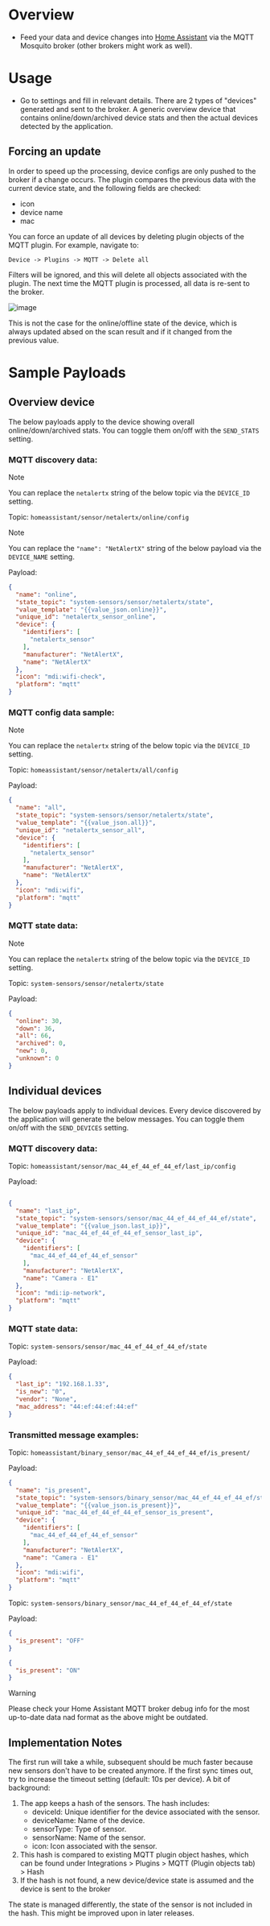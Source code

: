 # Overview

- Feed your data and device changes into [Home Assistant](https://github.com/jokob-sk/NetAlertX/blob/main/docs/HOME_ASSISTANT.md) via the MQTT Mosquito broker (other brokers might work as well).

# Usage

- Go to settings and fill in relevant details. There are 2 types of "devices" generated and sent to the broker. A generic overview device that contains online/down/archived device stats and then the actual devices detected by the application. 


## Forcing an update

In order to speed up the processing, device configs are only pushed to the broker if a change occurs. The plugin compares the previous data with the current device state, and the following fields are checked:

- icon
- device name
- mac

You can force an update of all devices by deleting plugin objects of the MQTT plugin. For example, navigate to:

`Device -> Plugins -> MQTT -> Delete all`

Filters will be ignored, and this will delete all objects associated with the plugin. The next time the MQTT plugin is processed, all data is re-sent to the broker.

![image](./Deleting_MQTT_Plugin_Objects.png)

This is not the case for the online/offline state of the device, which is always updated absed on the scan result and if it changed from the previous value. 


# Sample Payloads

## Overview device

The below payloads apply to the device showing overall online/down/archived stats. You can toggle them on/off with the `SEND_STATS` setting. 

### MQTT discovery data:

>[!NOTE]
> You can replace the `netalertx` string of the below topic via the `DEVICE_ID` setting. 

Topic: `homeassistant/sensor/netalertx/online/config`


>[!NOTE]
> You can replace the `"name": "NetAlertX"` string of the below payload via the `DEVICE_NAME` setting. 

Payload:

```json
{
  "name": "online",
  "state_topic": "system-sensors/sensor/netalertx/state",
  "value_template": "{{value_json.online}}",
  "unique_id": "netalertx_sensor_online",
  "device": {
    "identifiers": [
      "netalertx_sensor"
    ],
    "manufacturer": "NetAlertX",
    "name": "NetAlertX"
  },
  "icon": "mdi:wifi-check",
  "platform": "mqtt"
}
```

### MQTT config data sample:

>[!NOTE]
> You can replace the `netalertx` string of the below topic via the `DEVICE_ID` setting. 

Topic: `homeassistant/sensor/netalertx/all/config`

Payload:

```json
{
  "name": "all",
  "state_topic": "system-sensors/sensor/netalertx/state",
  "value_template": "{{value_json.all}}",
  "unique_id": "netalertx_sensor_all",
  "device": {
    "identifiers": [
      "netalertx_sensor"
    ],
    "manufacturer": "NetAlertX",
    "name": "NetAlertX"
  },
  "icon": "mdi:wifi",
  "platform": "mqtt"
}
```


### MQTT state data:

>[!NOTE]
> You can replace the `netalertx` string of the below topic via the `DEVICE_ID` setting. 

Topic: `system-sensors/sensor/netalertx/state`

Payload:

```json
{
  "online": 30,
  "down": 36,
  "all": 66,
  "archived": 0,
  "new": 0,
  "unknown": 0
}
```


## Individual devices

The below payloads apply to individual devices. Every device discovered by the application will generate the below messages. You can toggle them on/off with the `SEND_DEVICES` setting. 

### MQTT discovery data:

Topic: `homeassistant/sensor/mac_44_ef_44_ef_44_ef/last_ip/config`

Payload:

```json

{
  "name": "last_ip",
  "state_topic": "system-sensors/sensor/mac_44_ef_44_ef_44_ef/state",
  "value_template": "{{value_json.last_ip}}",
  "unique_id": "mac_44_ef_44_ef_44_ef_sensor_last_ip",
  "device": {
    "identifiers": [
      "mac_44_ef_44_ef_44_ef_sensor"
    ],
    "manufacturer": "NetAlertX",
    "name": "Camera - E1"
  },
  "icon": "mdi:ip-network",
  "platform": "mqtt"
}

```

### MQTT state data:

Topic: `system-sensors/sensor/mac_44_ef_44_ef_44_ef/state`

Payload:

```json
{
  "last_ip": "192.168.1.33",
  "is_new": "0",
  "vendor": "None",
  "mac_address": "44:ef:44:ef:44:ef"
}
```

### Transmitted message examples:

Topic: `homeassistant/binary_sensor/mac_44_ef_44_ef_44_ef/is_present/`

Payload:

```json
{
  "name": "is_present",
  "state_topic": "system-sensors/binary_sensor/mac_44_ef_44_ef_44_ef/state",
  "value_template": "{{value_json.is_present}}",
  "unique_id": "mac_44_ef_44_ef_44_ef_sensor_is_present",
  "device": {
    "identifiers": [
      "mac_44_ef_44_ef_44_ef_sensor"
    ],
    "manufacturer": "NetAlertX",
    "name": "Camera - E1"
  },
  "icon": "mdi:wifi",
  "platform": "mqtt"
}
```

Topic: `system-sensors/binary_sensor/mac_44_ef_44_ef_44_ef/state`

Payload:

```json
{
  "is_present": "OFF"
}
```

```json
{
  "is_present": "ON"
}
```

>[!WARNING]
> Please check your Home Assistant MQTT broker debug info for the most up-to-date data nad format as the above might be outdated.  


## Implementation Notes

The first run will take a while, subsequent should be much faster because new sensors don't have to be created anymore. If the first sync times out, try to increase the timeout setting (default: 10s per device). A bit of background:

1. The app keeps a hash of the sensors. The hash includes:
    - deviceId: Unique identifier for the device associated with the sensor.
    - deviceName: Name of the device.
    - sensorType: Type of sensor.
    - sensorName: Name of the sensor.
    - icon: Icon associated with the sensor.
2. This hash is compared to existing MQTT plugin object hashes, which can be found under Integrations > Plugins > MQTT (Plugin objects tab) > Hash
3. If the hash is not found, a new device/device state is assumed and the device is sent to the broker


The state is managed differently, the state of the sensor is not included in the hash. This might be improved upon in later releases. 
